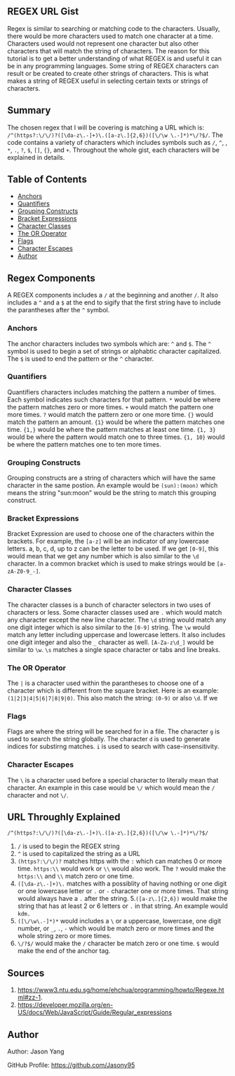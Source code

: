 ## REGEX URL Gist

Regex is similar to searching or matching code to the characters. Usually, there would be more characters used to match one character at a time. Characters used would not represent one character but also other characters that will match the string of characters. The reason for this tutorial is to get a better understanding of what REGEX is and useful it can be in any programming languages. Some string of REGEX characters can result or be created to create other strings of characters. This is what makes a string of REGEX useful in selecting certain texts or strings of characters. 

## Summary

The chosen regex that I will be covering is matching a URL which is: `/^(https?:\/\/)?([\da-z\.-]+)\.([a-z\.]{2,6})([\/\w \.-]*)*\/?$/`. The code contains a variety of characters which includes symbols such as `/`, `^`, \, `*`, `.`, `?`, `$`, `[]`, `{}`, and `+`. Throughout the whole gist, each characters will be explained in details.

## Table of Contents

- [Anchors](#anchors)
- [Quantifiers](#quantifiers)
- [Grouping Constructs](#grouping-constructs)
- [Bracket Expressions](#bracket-expressions)
- [Character Classes](#character-classes)
- [The OR Operator](#the-or-operator)
- [Flags](#flags)
- [Character Escapes](#character-escapes)
- [Author](#author)

## Regex Components

A REGEX components includes a `/` at the beginning and another `/`. It also includes a `^` and a `$` at the end to sigify that the first string have to include the parantheses after the `^` symbol.

### Anchors

The anchor characters includes two symbols which are: `^` and `$`. The `^` symbol is used to begin a set of strings or alphabtic character capitalized. The `$` is used to end the pattern or the `^` character. 

### Quantifiers

Quantifiers characters includes matching the pattern a number of times. Each symbol indicates such characters for that pattern. `*` would be where the pattern matches zero or more times. `+` would match the pattern one more times. `?` would match the pattern zero or one more time. `{}` would match the pattern an amount. `{1}` would be where the pattern matches one time. `{1,}` would be where the pattern matches at least one time. `{1, 3}` would be where the pattern would match one to three times. `{1, 10}` would be where the pattern matches one to ten more times.

### Grouping Constructs

Grouping constructs are a string of characters which will have the same character in the same postion. An example would be `(sun):(moon)` which means the string "sun:moon" would be the string to match this grouping construct.

### Bracket Expressions

Bracket Expression are used to choose one of the characters within the brackets. For example, the `[a-z]` will be an indicator of any lowercase letters. a, b, c, d, up to z can be the letter to be used. If we get `[0-9]`, this would mean that we get any number which is also similar to the `\d` character. In a common bracket which is used to make strings would be `[a-zA-Z0-9_-]`.

### Character Classes

The character classes is a bunch of character selectors in two uses of characters or less. Some character classes used are `.` which would match any character except the new line character. The `\d` string would match any one digit integer which is also similar to the `[0-9]` string. The `\w` would match any letter including uppercase and lowercase letters. It also includes one digit integer and also the `_` character as well. `[A-Za-z\d_]` would be similar to `\w`. `\s` matches a single space character or tabs and line breaks.

### The OR Operator

The `|` is a character used within the parantheses to choose one of a character which is different from the square bracket. Here is an example: `(1|2|3|4|5|6|7|8|9|0)`. This also match the string: `(0-9)` or also `\d`. If we 

### Flags

Flags are where the string will be searched for in a file. The character `g` is used to search the string globally. The character `d` is used to generate indices for substirng matches. `i` is used to search with case-insensitivity. 

### Character Escapes

The `\` is a character used before a special character to literally mean that character. An example in this case would be `\/` which would mean the `/` character and not `\/`. 

## URL Throughly Explained

`/^(https?:\/\/)?([\da-z\.-]+)\.([a-z\.]{2,6})([\/\w \.-]*)*\/?$/`

1. `/` is used to begin the REGEX string
2. `^` is used to capitalized the string as a URL
3. `(https?:\/\/)?` matches https with the `:` which can matches 0 or more time. `https:\\` would work or `\\` would also work. The `?` would make the `https:\\` and `\\` match zero or one time.
4. `([\da-z\.-]+)\.` matches with a possiblity of having nothing or one digit or one lowercase letter or `.` or `-` character one or more times. That string would always have a `.` after the string.
5.`([a-z\.]{2,6})` would make the string that has at least 2 or 6 letters or `.` in that string. An example would `kdm.`
6. `([\/\w\.-]*)*` would includes a `\` or a uppercase, lowercase, one digit number, or `_`, `.`, `-` which would be match zero or more times and the whole string zero or more times. 
7. `\/?$/` would make the `/` character be match zero or one time. `$` would make the end of the anchor tag.

## Sources

1. https://www3.ntu.edu.sg/home/ehchua/programming/howto/Regexe.html#zz-1.
2. https://developer.mozilla.org/en-US/docs/Web/JavaScript/Guide/Regular_expressions

## Author

Author: Jason Yang

GitHub Profile: https://github.com/Jasony95
